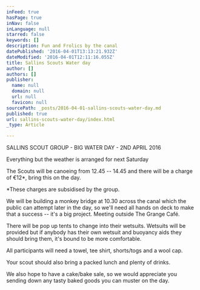 ```yaml
---
inFeed: true
hasPage: true
inNav: false
inLanguage: null
starred: false
keywords: []
description: Fun and Frolics by the canal
datePublished: '2016-04-01T13:13:21.932Z'
dateModified: '2016-04-01T12:11:16.055Z'
title: Sallins Scouts Water day
author: []
authors: []
publisher:
  name: null
  domain: null
  url: null
  favicon: null
sourcePath: _posts/2016-04-01-sallins-scouts-water-day.md
published: true
url: sallins-scouts-water-day/index.html
_type: Article

---
```

SALLINS SCOUT GROUP - BIG WATER DAY - 2ND APRIL 2016

Everything but the weather is arranged for next Saturday 

The Scouts will be canoeing from 12.45 -- 14.45 and there will be a charge of €12\*, bring this on the day.

\*These charges are subsidised by the group.

We will be building a monkey bridge at 10.30 across the canal which the public can attempt later in the day, so we'll need all hands on deck to make that a success -- it's a big project. Meeting outside The Grange Café. 

There will be pop up tents to change into their wetsuits. Wetsuits will be provided but if anybody has their own wetsuit and buoyancy aids they should bring them, it's bound to be more comfortable.

All participants will need a towel, tee shirt, shorts/togs and a wool cap. 

Your scout should also bring a packed lunch and plenty of drinks.

We also hope to have a cake/bake sale, so we would appreciate you sending down any tasty baked goods you can muster on the day.